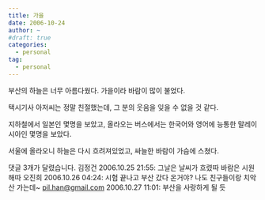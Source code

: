 ```yaml
---
title: 가을
date: 2006-10-24
author: ~
#draft: true
categories:
  - personal
tag:
  - personal
---
```




부산의 하늘은 너무 아름다웠다.
가을이라 바람이 많이 불었다.

택시기사 아저씨는 정말 친절했는데, 그 분의 웃음을 잊을 수 없을 것 같다.

지하철에서 일본인 몇명을 보았고,
올라오는 버스에서는 한국어와 영어에 능통한 말레이시아인 몇명을 보았다.

서울에 올라오니 하늘은 다시 흐려져있었고,
싸늘한 바람이 가슴에 스쳤다.



 댓글  3개가 달렸습니다.
김정건 2006.10.25 21:55: 
그날은 날씨가 흐렸따 바람은 시원해따
오진희 2006.10.26 04:24: 
시험 끝나고 부산 갔다 온거야?
나도 친구들이랑 치악산 가는데~
pil.han@gmail.com 2006.10.27 11:01: 
부산을 사랑하게 될 듯




